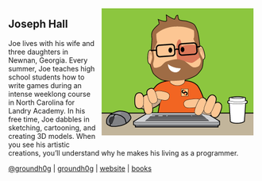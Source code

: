 <img src="images/joe.png" alt="joe avatar" style="float:right; margin:10px;" />

## Joseph Hall

Joe lives with his wife and three daughters in Newnan, Georgia. Every summer, Joe teaches high school students how to write games during an intense weeklong course in North Carolina for Landry Academy. In his free time, Joe dabbles in sketching, cartooning, and creating 3D models. When you see his artistic creations, you’ll understand why he makes his living as a programmer.

<a href="https://twitter.com/groundh0g"><i class="fa fa-twitter"></i> @groundh0g</a> | 
<a href="https://github.com/groundh0g"><i class="fa fa-github"></i> groundh0g</a> |
<a href="http://moreoncode.com/" target="_blank"><i class="fa fa-globe"></i> website</a> |
<a href="https://www.amazon.com/Joseph-Hall/e/B001JP40CY/" target="_blank"><i class="fa fa-amazon"></i> books</a>

<div style="clear:both;"></div>